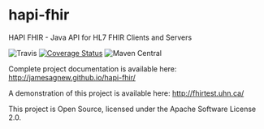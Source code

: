 hapi-fhir
=========

HAPI FHIR - Java API for HL7 FHIR Clients and Servers

![Travis](https://travis-ci.org/jamesagnew/hapi-fhir.svg?branch=master)
[![Coverage Status](https://coveralls.io/repos/jamesagnew/hapi-fhir/badge.svg?branch=master)](https://coveralls.io/r/jamesagnew/hapi-fhir?branch=master)
![Maven Central](https://maven-badges.herokuapp.com/maven-central/ca.uhn.hapi.fhir/hapi-fhir-base/badge.svg)

Complete project documentation is available here:
http://jamesagnew.github.io/hapi-fhir/

A demonstration of this project is available here:
http://fhirtest.uhn.ca/

This project is Open Source, licensed under the Apache Software License 2.0.
